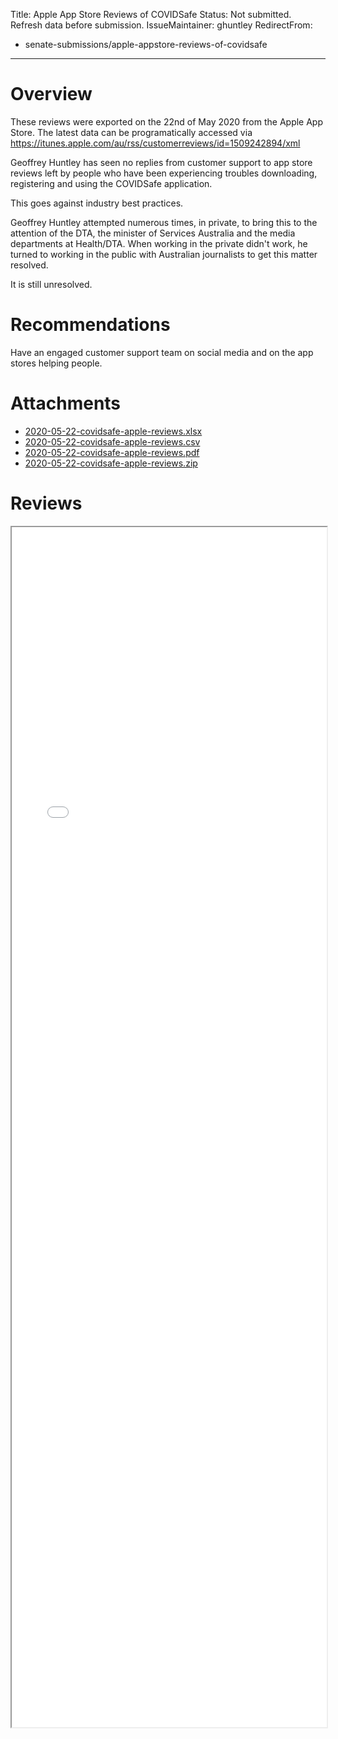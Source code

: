 Title: Apple App Store Reviews of COVIDSafe
Status: Not submitted. Refresh data before submission.
IssueMaintainer: ghuntley
RedirectFrom:
- senate-submissions/apple-appstore-reviews-of-covidsafe
---

# Overview

These reviews were exported on the 22nd of May 2020 from the Apple App Store. The latest data can be programatically accessed via https://itunes.apple.com/au/rss/customerreviews/id=1509242894/xml

Geoffrey Huntley has seen no replies from customer support to app store reviews left by people who have been experiencing troubles downloading, registering and using the COVIDSafe application.

This goes against industry best practices.

<?# Twitter 1256935502638272513 /?>

Geoffrey Huntley attempted numerous times, in private, to bring this to the attention of the DTA, the minister of Services Australia and the media departments at Health/DTA. When working in the private didn't work, he turned to working in the public with Australian journalists to get this matter resolved.

<?# Twitter 1257506430476640256 /?>

It is still unresolved.

# Recommendations

Have an engaged customer support team on social media and on the app stores helping people.

<?# Twitter 1256946000922423296 /?>

# Attachments

- <a href="2020-05-22-covidsafe-apple-reviews.xlsx">2020-05-22-covidsafe-apple-reviews.xlsx</a>
- <a href="2020-05-22-covidsafe-apple-reviews.csv">2020-05-22-covidsafe-apple-reviews.csv</a>
- <a href="2020-05-22-covidsafe-apple-reviews.pdf">2020-05-22-covidsafe-apple-reviews.pdf</a>
- <a href="2020-05-22-covidsafe-apple-reviews.zip">2020-05-22-covidsafe-apple-reviews.zip</a>

# Reviews

<iframe src="2020-05-22-covidsafe-apple-reviews.pdf" width="100%" height="1920"/>
